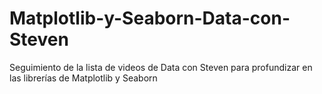 # Matplotlib-y-Seaborn-Data-con-Steven
Seguimiento de la lista de videos de Data con Steven para profundizar en las librerías de Matplotlib y Seaborn
